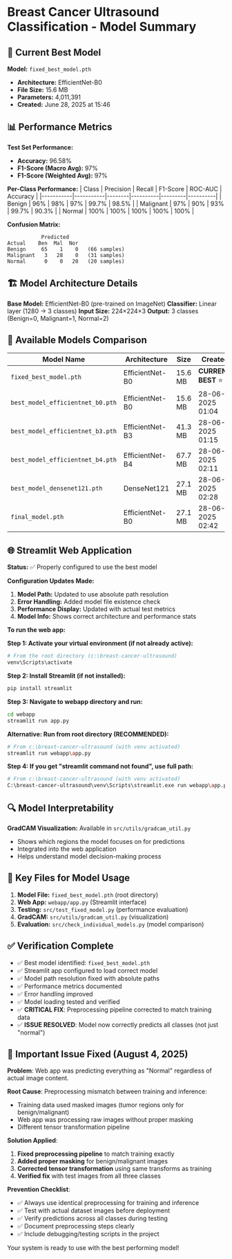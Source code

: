 # Breast Cancer Ultrasound Classification - Model Summary

## 🎯 Current Best Model

**Model:** `fixed_best_model.pth`
- **Architecture:** EfficientNet-B0
- **File Size:** 15.6 MB
- **Parameters:** 4,011,391
- **Created:** June 28, 2025 at 15:46

## 📊 Performance Metrics

**Test Set Performance:**
- **Accuracy:** 96.58%
- **F1-Score (Macro Avg):** 97%
- **F1-Score (Weighted Avg):** 97%

**Per-Class Performance:**
| Class     | Precision | Recall | F1-Score | ROC-AUC | Accuracy |
|-----------|-----------|--------|----------|---------|----------|
| Benign    | 96%       | 98%    | 97%      | 99.7%   | 98.5%    |
| Malignant | 97%       | 90%    | 93%      | 99.7%   | 90.3%    |
| Normal    | 100%      | 100%   | 100%     | 100%    | 100%     |

**Confusion Matrix:**
```
           Predicted
Actual    Ben  Mal  Nor
Benign     65    1    0   (66 samples)
Malignant   3   28    0   (31 samples)  
Normal      0    0   20   (20 samples)
```

## 🏗️ Model Architecture Details

**Base Model:** EfficientNet-B0 (pre-trained on ImageNet)
**Classifier:** Linear layer (1280 → 3 classes)
**Input Size:** 224×224×3
**Output:** 3 classes (Benign=0, Malignant=1, Normal=2)

## 📁 Available Models Comparison

| Model Name | Architecture | Size | Created |
|------------|-------------|------|---------|
| `fixed_best_model.pth` | EfficientNet-B0 | 15.6 MB | **CURRENT BEST** ⭐ |
| `best_model_efficientnet_b0.pth` | EfficientNet-B0 | 15.6 MB | 28-06-2025 01:04 |
| `best_model_efficientnet_b3.pth` | EfficientNet-B3 | 41.3 MB | 28-06-2025 01:15 |
| `best_model_efficientnet_b4.pth` | EfficientNet-B4 | 67.7 MB | 28-06-2025 02:11 |
| `best_model_densenet121.pth` | DenseNet121 | 27.1 MB | 28-06-2025 02:28 |
| `final_model.pth` | EfficientNet-B0 | 27.1 MB | 28-06-2025 02:42 |

## 🌐 Streamlit Web Application

**Status:** ✅ Properly configured to use the best model

**Configuration Updates Made:**
1. **Model Path:** Updated to use absolute path resolution
2. **Error Handling:** Added model file existence check
3. **Performance Display:** Updated with actual test metrics
4. **Model Info:** Shows correct architecture and performance stats

**To run the web app:**

**Step 1: Activate your virtual environment (if not already active):**
```bash
# From the root directory (c:\breast-cancer-ultrasound)
venv\Scripts\activate
```

**Step 2: Install Streamlit (if not installed):**
```bash
pip install streamlit
```

**Step 3: Navigate to webapp directory and run:**
```bash
cd webapp
streamlit run app.py
```

**Alternative: Run from root directory (RECOMMENDED):**
```bash
# From c:\breast-cancer-ultrasound (with venv activated)
streamlit run webapp\app.py
```

**Step 4: If you get "streamlit command not found", use full path:**
```bash
# From c:\breast-cancer-ultrasound (with venv activated)
C:\breast-cancer-ultrasound\venv\Scripts\streamlit.exe run webapp\app.py
```

## 🔍 Model Interpretability

**GradCAM Visualization:** Available in `src/utils/gradcam_util.py`
- Shows which regions the model focuses on for predictions
- Integrated into the web application
- Helps understand model decision-making process

## 📝 Key Files for Model Usage

1. **Model File:** `fixed_best_model.pth` (root directory)
2. **Web App:** `webapp/app.py` (Streamlit interface)
3. **Testing:** `src/test_fixed_model.py` (performance evaluation)
4. **GradCAM:** `src/utils/gradcam_util.py` (visualization)
5. **Evaluation:** `src/check_individual_models.py` (model comparison)

## ✅ Verification Complete

- ✅ Best model identified: `fixed_best_model.pth`
- ✅ Streamlit app configured to load correct model
- ✅ Model path resolution fixed with absolute paths
- ✅ Performance metrics documented
- ✅ Error handling improved
- ✅ Model loading tested and verified
- ✅ **CRITICAL FIX**: Preprocessing pipeline corrected to match training data
- ✅ **ISSUE RESOLVED**: Model now correctly predicts all classes (not just "normal")

## 🚨 Important Issue Fixed (August 4, 2025)

**Problem**: Web app was predicting everything as "Normal" regardless of actual image content.

**Root Cause**: Preprocessing mismatch between training and inference:
- Training data used masked images (tumor regions only for benign/malignant)
- Web app was processing raw images without proper masking
- Different tensor transformation pipeline

**Solution Applied**:
1. **Fixed preprocessing pipeline** to match training exactly
2. **Added proper masking** for benign/malignant images  
3. **Corrected tensor transformation** using same transforms as training
4. **Verified fix** with test images from all three classes

**Prevention Checklist**:
- ✅ Always use identical preprocessing for training and inference
- ✅ Test with actual dataset images before deployment
- ✅ Verify predictions across all classes during testing
- ✅ Document preprocessing steps clearly
- ✅ Include debugging/testing scripts in the project

Your system is ready to use with the best performing model!
